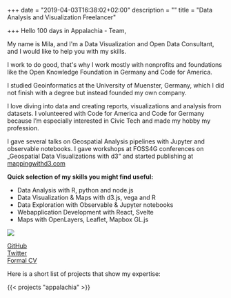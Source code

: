 +++
date = "2019-04-03T16:38:02+02:00"
description = ""
title = "Data Analysis and Visualization Freelancer"

+++
Hello 100 days in Appalachia - Team,

My name is Mila, and I'm a Data Visualization and Open Data Consultant, and I would like to help you with my skills.  

I work to do good, that's why I work mostly with nonprofits and foundations like the Open Knowledge Foundation in Germany and Code for America. 

I studied Geoinformatics at the University of Muenster, Germany, which I did not finish with a degree but instead founded my own company.

I love diving into data and creating reports, visualizations and analysis from datasets. I volunteered with Code for America and Code for Germany because I’m especially interested in Civic Tech and made my hobby my profession.

I gave several talks on Geospatial Analysis pipelines with Jupyter and observable notebooks. I gave workshops at FOSS4G conferences on „Geospatial Data Visualizations with d3“ and started publishing at [mappingwithd3.com](https://mappingwithd3.com)

__Quick selection of my skills you might find useful:__

* Data Analysis with R, python and node.js
* Data Visualization & Maps with d3.js, vega and R
* Data Exploration with Observable & Jupyter notebooks
* Webapplication Development with React, Svelte
* Maps with OpenLayers, Leaflet, Mapbox GL.js


![](https://res.cloudinary.com/civicvision/image/upload/f_auto,q_auto,w_400,h_400,c_thumb,r_max,g_face/w_200/milafrerichs.com/resources/fullsizeoutput_2c6a.jpg)

[GitHub](https://github.com/milafrerichs)  
[Twitter](https://twitter.com/milafrerichs)  
[Formal CV](/cv)

Here is a short list of projects that show my expertise:

{{< projects "appalachia" >}}

